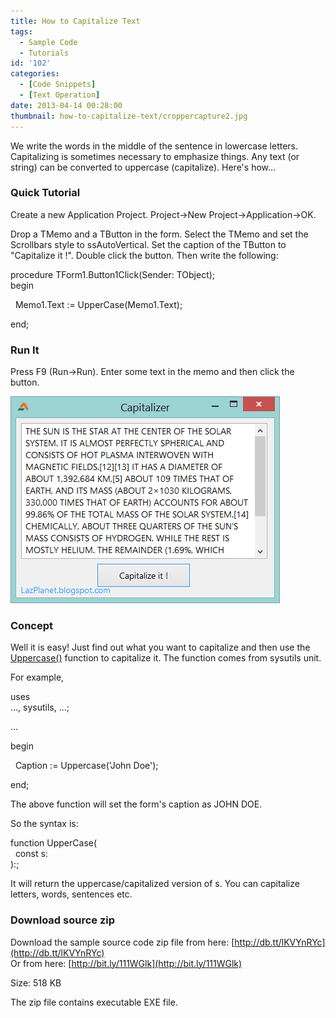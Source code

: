 ```yaml
---
title: How to Capitalize Text
tags:
  - Sample Code
  - Tutorials
id: '102'
categories:
  - [Code Snippets]
  - [Text Operation]
date: 2013-04-14 00:28:00
thumbnail: how-to-capitalize-text/croppercapture2.jpg
---
```


We write the words in the middle of the sentence in lowercase letters. Capitalizing is sometimes necessary to emphasize things. Any text (or string) can be converted to uppercase (capitalize). Here's how...
<!-- more -->
  
  

### Quick Tutorial

  
Create a new Application Project. Project->New Project->Application->OK.  
  
Drop a TMemo and a TButton in the form. Select the TMemo and set the Scrollbars style to ssAutoVertical. Set the caption of the TButton to "Capitalize it !". Double click the button. Then write the following:  
  

procedure TForm1.Button1Click(Sender: TObject);  
begin  
  
  Memo1.Text := UpperCase(Memo1.Text);  
  
end;

  

### Run It

Press F9 (Run->Run). Enter some text in the memo and then click the button.  
  

![](how-to-capitalize-text/lazarus-lazarus-uppercase.gif)

### Concept

Well it is easy! Just find out what you want to capitalize and then use the [Uppercase()](http://www.freepascal.org/docs-html/rtl/sysutils/uppercase.html) function to capitalize it. The function comes from sysutils unit.  
  
For example,  

uses  
..., sysutils, ...;  
  
...  
  
begin  
  
  Caption := Uppercase('John Doe');  
  
end;

  
The above function will set the form's caption as JOHN DOE.  
  
So the syntax is:  

function UpperCase(  
  const s:  
):;

  
It will return the uppercase/capitalized version of s. You can capitalize letters, words, sentences etc.  

### Download source zip

Download the sample source code zip file from here: [http://db.tt/lKVYnRYc](http://db.tt/lKVYnRYc)  
Or from here: [http://bit.ly/111WGlk](http://bit.ly/111WGlk)  
  
Size: 518 KB  
  
The zip file contains executable EXE file.